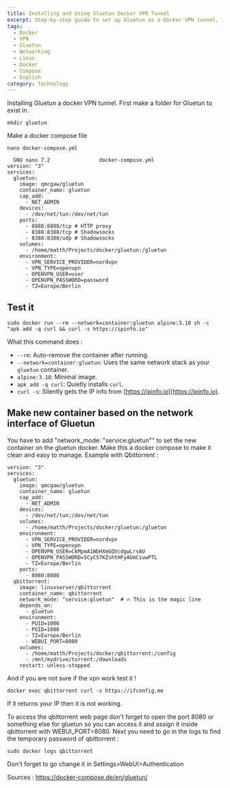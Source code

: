 ```yaml
---
title: Installing and Using Gluetun Docker VPN Tunnel
excerpt: Step-by-step guide to set up Gluetun as a Docker VPN tunnel, including docker-compose configuration, testing, and connecting other containers.
tags:
  - Docker
  - VPN
  - Gluetun
  - Networking
  - Linux
  - Docker
  - Compose
  - English
category: Technology
---
```


Installing Gluetun a docker VPN tunnel. 
First make a folder for Gluetun to exist in.
```shell
mkdir gluetun
```

Make a docker compose file
```shell
nano docker-compose.yml
```

```docker compose
  GNU nano 7.2                docker-compose.yml                          
version: "3"
services:
  gluetun:
    image: qmcgaw/gluetun
    container_name: gluetun
    cap_add:
      - NET_ADMIN
    devices:
      - /dev/net/tun:/dev/net/tun
    ports:
      - 8888:8888/tcp # HTTP proxy
      - 8388:8388/tcp # Shadowsocks
      - 8388:8388/udp # Shadowsocks
    volumes:
      - /home/matth/Projects/docker/gluetun:/gluetun
    environment:
      - VPN_SERVICE_PROVIDER=nordvpn
      - VPN_TYPE=openvpn
      - OPENVPN_USER=user
      - OPENVPN_PASSWORD=password
      - TZ=Europe/Berlin
```

## Test it 
```shell
sudo docker run --rm --network=container:gluetun alpine:3.18 sh -c "apk add -q curl && curl -s https://ipinfo.io"
```
What this command does :
- `--rm`: Auto-remove the container after running.
- `--network=container:gluetun`: Uses the same network stack as your `gluetun` container.
- `alpine:3.18`: Minimal image.
- `apk add -q curl`: Quietly installs `curl`.
- `curl -s`: Silently gets the IP info from [https://ipinfo.io](https://ipinfo.io).

## Make new container based on the network interface of Gluetun

You have to add "network_mode: "service:gluetun"" to set the new container on the gluetun docker. Make this a docker compose to make it clean and easy to manage.
Example with Qbittorrent :

```docker
version: "3"
services:
  gluetun:
    image: qmcgaw/gluetun
    container_name: gluetun
    cap_add:
      - NET_ADMIN
    devices:
      - /dev/net/tun:/dev/net/tun
    volumes:
      - /home/matth/Projects/docker/gluetun:/gluetun
    environment:
      - VPN_SERVICE_PROVIDER=nordvpn
      - VPN_TYPE=openvpn
      - OPENVPN_USER=CkMpmA1WbHXmGQVcdgwLrsAU
      - OPENVPN_PASSWORD=SCyC57KZshtHFyAUmCsuwPTL
      - TZ=Europe/Berlin
    ports:
      - 8080:8080
  qbittorrent:
    image: linuxserver/qbittorrent
    container_name: qbittorrent
    network_mode: "service:gluetun"  # 🔥 This is the magic line
    depends_on:
      - gluetun
    environment:
      - PUID=1000
      - PGID=1000
      - TZ=Europe/Berlin
      - WEBUI_PORT=8080
    volumes:
      - /home/matth/Projects/docker/qbittorrent:/config
      - /mnt/mydrive/torrent:/downloads
    restart: unless-stopped

```

And if you are not sure if the vpn work test it !
``` shell
docker exec qbittorrent curl -s https://ifconfig.me
```
If it returns your IP then it is not working.

To access the qbittorrent web page don't forget to open the port 8080 or something else for gluetun so you can access it and assign it inside qbittorrent with WEBUI_PORT=8080.
Next you need to go in the logs to find the temporary password of qbittorrent :
```shell
sudo docker logs qbittorrent 
```

Don't forget to go change it in Settings>WebUI>Authentication


Sources : https://docker-compose.de/en/gluetun/ 